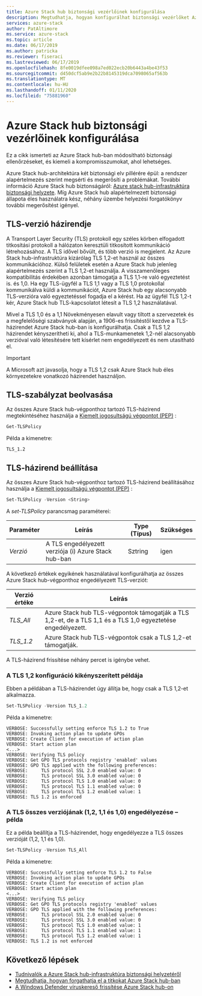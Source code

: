 ```yaml
---
title: Azure Stack hub biztonsági vezérlőinek konfigurálása
description: Megtudhatja, hogyan konfigurálhat biztonsági vezérlőket Azure Stack hub-ban
services: azure-stack
author: PatAltimore
ms.service: azure-stack
ms.topic: article
ms.date: 06/17/2019
ms.author: patricka
ms.reviewer: fiseraci
ms.lastreviewed: 06/17/2019
ms.openlocfilehash: 8fe0019dfee098a7ed022ecb20b6443a4be43f53
ms.sourcegitcommit: d450dcf5ab9e2b22b8145319dca7098065af563b
ms.translationtype: MT
ms.contentlocale: hu-HU
ms.lasthandoff: 01/11/2020
ms.locfileid: "75881960"
---
```

# <a name="configure-azure-stack-hub-security-controls"></a>Azure Stack hub biztonsági vezérlőinek konfigurálása

Ez a cikk ismerteti az Azure Stack hub-ban módosítható biztonsági ellenőrzéseket, és kiemeli a kompromisszumokat, ahol lehetséges.

Azure Stack hub-architektúra két biztonsági elv pillérére épül: a rendszer alapértelmezés szerint megsérti és megerősíti a problémákat. További információ Azure Stack hub biztonságáról: [Azure stack hub-infrastruktúra biztonsági helyzete](azure-stack-security-foundations.md). Míg Azure Stack hub alapértelmezett biztonsági állapota éles használatra kész, néhány üzembe helyezési forgatókönyv további megerősítést igényel.

## <a name="tls-version-policy"></a>TLS-verzió házirendje

A Transport Layer Security (TLS) protokoll egy széles körben elfogadott titkosítási protokoll a hálózaton keresztüli titkosított kommunikáció létrehozásához. A TLS idővel bővült, és több verzió is megjelent. Az Azure Stack hub-infrastruktúra kizárólag TLS 1,2-et használ az összes kommunikációhoz. Külső felületek esetén a Azure Stack hub jelenleg alapértelmezés szerint a TLS 1,2-et használja. A visszamenőleges kompatibilitás érdekében azonban támogatja a TLS 1,1-re való egyeztetést is. és 1,0. Ha egy TLS-ügyfél a TLS 1,1 vagy a TLS 1,0 protokollal kommunikálva küldi a kommunikációt, Azure Stack hub egy alacsonyabb TLS-verzióra való egyeztetéssel fogadja el a kérést. Ha az ügyfél TLS 1,2-t kér, Azure Stack hub TLS-kapcsolatot létesít a TLS 1,2 használatával.

Mivel a TLS 1,0 és a 1,1 Növekményesen elavult vagy tiltott a szervezetek és a megfelelőségi szabványok alapján, a 1906-es frissítéstől kezdve a TLS-házirendet Azure Stack hub-ban is konfigurálhatja. Csak a TLS 1,2 házirendet kényszerítheti ki, ahol a TLS-munkamenetek 1,2-nél alacsonyabb verzióval való létesítésére tett kísérlet nem engedélyezett és nem utasítható el.

> [!IMPORTANT]
> A Microsoft azt javasolja, hogy a TLS 1,2 csak Azure Stack hub éles környezetekre vonatkozó házirendet használjon.

## <a name="get-tls-policy"></a>TLS-szabályzat beolvasása

Az összes Azure Stack hub-végponthoz tartozó TLS-házirend megtekintéséhez használja a [Kiemelt jogosultságú végpontot (PEP)](azure-stack-privileged-endpoint.md) :

```powershell
Get-TLSPolicy
```

Példa a kimenetre:

    TLS_1.2

## <a name="set-tls-policy"></a>TLS-házirend beállítása

Az összes Azure Stack hub-végponthoz tartozó TLS-házirend beállításához használja a [Kiemelt jogosultságú végpontot (PEP)](azure-stack-privileged-endpoint.md) :

```powershell
Set-TLSPolicy -Version <String>
```

A *set-TLSPolicy* parancsmag paraméterei:

| Paraméter | Leírás | Type (Típus) | Szükséges |
|---------|---------|---------|---------|
| *Verzió* | A TLS engedélyezett verziója (i) Azure Stack hub-ban | Sztring | igen|

A következő értékek egyikének használatával konfigurálhatja az összes Azure Stack hub-végponthoz engedélyezett TLS-verziót:

| Verzió értéke | Leírás |
|---------|---------|
| *TLS_All* | Azure Stack hub TLS-végpontok támogatják a TLS 1,2-et, de a TLS 1,1 és a TLS 1,0 egyeztetése engedélyezett. |
| *TLS_1.2* | Azure Stack hub TLS-végpontok csak a TLS 1,2-et támogatják. | 

A TLS-házirend frissítése néhány percet is igénybe vehet.

### <a name="enforce-tls-12-configuration-example"></a>A TLS 1,2 konfiguráció kikényszerített példája

Ebben a példában a TLS-házirendet úgy állítja be, hogy csak a TLS 1,2-et alkalmazza.

```powershell
Set-TLSPolicy -Version TLS_1.2
```

Példa a kimenetre:

    VERBOSE: Successfully setting enforce TLS 1.2 to True
    VERBOSE: Invoking action plan to update GPOs
    VERBOSE: Create Client for execution of action plan
    VERBOSE: Start action plan
    <...>
    VERBOSE: Verifying TLS policy
    VERBOSE: Get GPO TLS protocols registry 'enabled' values
    VERBOSE: GPO TLS applied with the following preferences:
    VERBOSE:     TLS protocol SSL 2.0 enabled value: 0
    VERBOSE:     TLS protocol SSL 3.0 enabled value: 0
    VERBOSE:     TLS protocol TLS 1.0 enabled value: 0
    VERBOSE:     TLS protocol TLS 1.1 enabled value: 0
    VERBOSE:     TLS protocol TLS 1.2 enabled value: 1
    VERBOSE: TLS 1.2 is enforced

### <a name="allow-all-versions-of-tls-12-11-and-10-configuration-example"></a>A TLS összes verziójának (1,2, 1,1 és 1,0) engedélyezése – példa

Ez a példa beállítja a TLS-házirendet, hogy engedélyezze a TLS összes verzióját (1,2, 1,1 és 1,0).

```powershell
Set-TLSPolicy -Version TLS_All
```

Példa a kimenetre:

    VERBOSE: Successfully setting enforce TLS 1.2 to False
    VERBOSE: Invoking action plan to update GPOs
    VERBOSE: Create Client for execution of action plan
    VERBOSE: Start action plan
    <...>
    VERBOSE: Verifying TLS policy
    VERBOSE: Get GPO TLS protocols registry 'enabled' values
    VERBOSE: GPO TLS applied with the following preferences:
    VERBOSE:     TLS protocol SSL 2.0 enabled value: 0
    VERBOSE:     TLS protocol SSL 3.0 enabled value: 0
    VERBOSE:     TLS protocol TLS 1.0 enabled value: 1
    VERBOSE:     TLS protocol TLS 1.1 enabled value: 1
    VERBOSE:     TLS protocol TLS 1.2 enabled value: 1
    VERBOSE: TLS 1.2 is not enforced

## <a name="next-steps"></a>Következő lépések

- [Tudnivalók a Azure Stack hub-infrastruktúra biztonsági helyzetéről](azure-stack-security-foundations.md)
- [Megtudhatja, hogyan forgathatja el a titkokat Azure Stack hub-ban](azure-stack-rotate-secrets.md)
- [A Windows Defender víruskereső frissítése Azure Stack hub-on](azure-stack-security-av.md)

